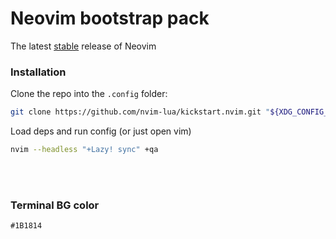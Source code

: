 # Neovim bootstrap pack 

The latest [stable](https://github.com/neovim/neovim/releases/tag/stable) release of Neovim

### Installation

Clone the repo into the `.config` folder:

```sh
git clone https://github.com/nvim-lua/kickstart.nvim.git "${XDG_CONFIG_HOME:-$HOME/.config}"/nvim
```

Load deps and run config (or just open vim)

```sh
nvim --headless "+Lazy! sync" +qa
```

<br>
<br>

### Terminal BG color

```
#1B1814
```

